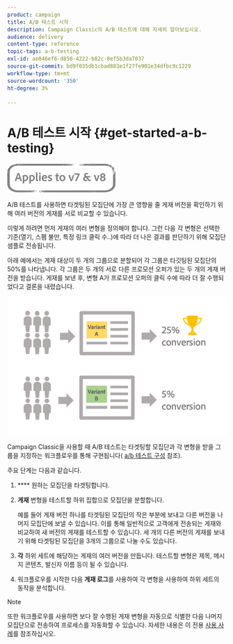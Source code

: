 ```yaml
---
product: campaign
title: A/B 테스트 시작
description: Campaign Classic의 A/B 테스트에 대해 자세히 알아보십시오.
audience: delivery
content-type: reference
topic-tags: a-b-testing
exl-id: ae046ef6-d850-4222-b82c-8ef5b3da7037
source-git-commit: bd9f035db1cbad883e1f27fe901e34dfbc9c1229
workflow-type: tm+mt
source-wordcount: '350'
ht-degree: 3%

---
```


# A/B 테스트 시작 {#get-started-a-b-testing}

![](../../assets/common.svg)

A/B 테스트를 사용하면 타겟팅된 모집단에 가장 큰 영향을 줄 게재 버전을 확인하기 위해 여러 버전의 게재를 서로 비교할 수 있습니다.

이렇게 하려면 먼저 게재의 여러 변형을 정의해야 합니다. 그런 다음 각 변형은 선택한 기준(열기, 스팸 불만, 특정 링크 클릭 수..)에 따라 더 나은 결과를 판단하기 위해 모집단 샘플로 전송됩니다.

아래 예에서는 게재 대상이 두 개의 그룹으로 분할되어 각 그룹은 타깃팅된 모집단의 50%를 나타냅니다. 각 그룹은 두 개의 서로 다른 프로모션 오퍼가 있는 두 개의 게재 버전을 받습니다. 게재를 보낸 후, 변형 A가 프로모션 오퍼의 클릭 수에 따라 더 잘 수행되었다고 결론을 내렸습니다.

![](assets/a-b-testing-schema.png)

Campaign Classic을 사용할 때 A/B 테스트는 타겟팅할 모집단과 각 변형을 받을 그룹을 지정하는 워크플로우를 통해 구현됩니다( [a/b 테스트 구성](configuring-a-b-testing.md) 참조).

주요 단계는 다음과 같습니다.

1. **** 원하는 모집단을 타겟팅합니다.
1. **게재** 변형을 테스트할 하위 집합으로 모집단을 분할합니다.

   예를 들어 게재 버전 하나를 타겟팅된 모집단의 작은 부분에 보내고 다른 버전을 나머지 모집단에 보낼 수 있습니다. 이를 통해 일반적으로 고객에게 전송되는 게재와 비교하여 새 버전의 게재를 테스트할 수 있습니다. 세 개의 다른 버전의 게재를 보내기 위해 타겟팅된 모집단을 3개의 그룹으로 나눌 수도 있습니다.

1. **각** 하위 세트에 해당하는 게재의 여러 버전을 만듭니다. 테스트할 변형은 제목, 메시지 콘텐츠, 발신자 이름 등이 될 수 있습니다.
1. 워크플로우를 시작한 다음 **게재 로그**&#x200B;를 사용하여 각 변형을 사용하여 하위 세트의 동작을 분석합니다.

>[!NOTE]
>
>또한 워크플로우를 사용하면 보다 잘 수행된 게재 변형을 자동으로 식별한 다음 나머지 모집단으로 전송하여 프로세스를 자동화할 수 있습니다. 자세한 내용은 이 전용 [사용 사례](a-b-testing-use-case.md)를 참조하십시오.
